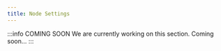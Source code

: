```yaml
---
title: Node Settings
---
```


:::info COMING SOON
We are currently working on this section. Coming soon...
:::
